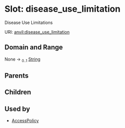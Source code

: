 
# Slot: disease_use_limitation

Disease Use Limitations

URI: [anvil:disease_use_limitation](https://anvilproject.org/acr-harmonized-data-model/disease_use_limitation)


## Domain and Range

None &#8594;  <sub>0..1</sub> [String](types/String.md)

## Parents


## Children


## Used by

 * [AccessPolicy](AccessPolicy.md)
